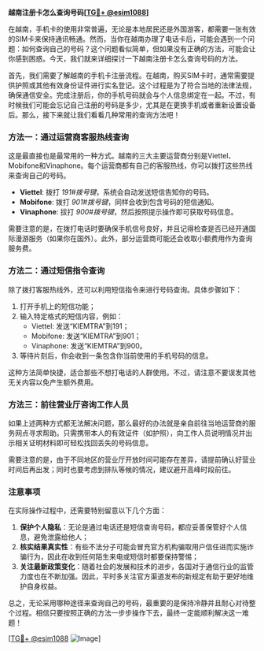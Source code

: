 **越南注册卡怎么查询号码[[TG💪+ @esim1088](https://t.me/s/esim1088)]**

在越南，手机卡的使用非常普遍，无论是本地居民还是外国游客，都需要一张有效的SIM卡来保持通讯畅通。然而，当你在越南办理了电话卡后，可能会遇到一个问题：如何查询自己的号码？这个问题看似简单，但如果没有正确的方法，可能会让你感到困惑。今天，我们就来详细探讨一下越南注册卡怎么查询号码的方法。

首先，我们需要了解越南的手机卡注册流程。在越南，购买SIM卡时，通常需要提供护照或其他有效身份证件进行实名登记。这个过程是为了符合当地的法律法规，确保通信安全。完成注册后，你的手机号码就会与个人信息绑定在一起。不过，有时候我们可能会忘记自己注册的号码是多少，尤其是在更换手机或者重新设置设备后。那么，接下来就让我们看看几种常用的查询方法吧！

### 方法一：通过运营商客服热线查询

这是最直接也是最常用的一种方式。越南的三大主要运营商分别是Viettel、Mobifone和Vinaphone。每个运营商都有自己的客服热线，你可以拨打这些热线来查询自己的号码。

- **Viettel**: 拨打 *191#拨号键*，系统会自动发送短信告知你的号码。
- **Mobifone**: 拨打 *901#拨号键*，同样会收到包含号码的短信通知。
- **Vinaphone**: 拔打 *900#拨号键*，然后按照提示操作即可获取号码信息。

需要注意的是，在拨打电话时要确保手机信号良好，并且记得检查是否已经开通国际漫游服务（如果你在国外）。此外，部分运营商可能还会收取小额费用作为查询服务费。

### 方法二：通过短信指令查询

除了拨打客服热线外，还可以利用短信指令来进行号码查询。具体步骤如下：

1. 打开手机上的短信功能；
2. 输入特定格式的短信内容，例如：
   - Viettel: 发送“KIEMTRA”到191；
   - Mobifone: 发送“KIEMTRA”到901；
   - Vinaphone: 发送“KIEMTRA”到900。
3. 等待片刻后，你会收到一条包含你当前使用的手机号码的信息。

这种方法简单快捷，适合那些不想打电话的人群使用。不过，请注意不要误发其他无关内容以免产生额外费用。

### 方法三：前往营业厅咨询工作人员

如果上述两种方式都无法解决问题，那么最好的办法就是亲自前往当地运营商的服务网点寻求帮助。只需携带本人的有效证件（如护照），向工作人员说明情况并出示相关证明材料即可轻松找回丢失的号码信息。

需要注意的是，由于不同地区的营业厅开放时间可能存在差异，请提前确认好营业时间后再出发；同时也要考虑到排队等候的情况，建议避开高峰时段前往。

### 注意事项

在实际操作过程中，还需要特别留意以下几个方面：

1. **保护个人隐私**：无论是通过电话还是短信查询号码，都应妥善保管好个人信息，避免泄露给他人；
2. **核实结果真实性**：有些不法分子可能会冒充官方机构骗取用户信任进而实施诈骗行为，因此在收到任何陌生来电或短信时都要保持警惕；
3. **关注最新政策变化**：随着社会的发展和技术的进步，各国对于通信行业的监管力度也在不断加强。因此，平时多关注官方渠道发布的新规定有助于更好地维护自身权益。

总之，无论采用哪种途径来查询自己的号码，最重要的是保持冷静并且耐心对待整个过程。相信只要按照正确的方法一步步操作下去，最终一定能顺利解决这一难题！

[[TG💪+ @esim1088](https://t.me/s/esim1088) ![Image](https://i.postimg.cc/4NQfJmqS/Snipaste-2025-05-13-00-14-12.png)]